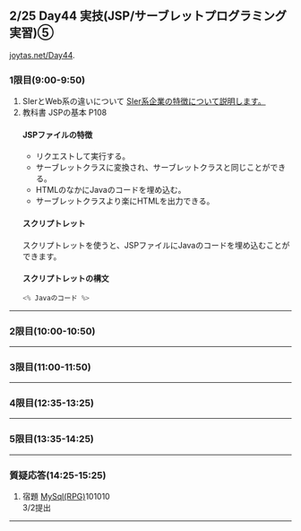 ## 2/25 Day44 実技(JSP/サーブレットプログラミング実習)⑤
[joytas.net/Day44](https://joytas.net/%e8%a8%93%e7%b7%b4/day44).
### 1限目(9:00-9:50)
1. SIerとWeb系の違いについて
	[SIer系企業の特徴について説明します。](https://youtu.be/fS36V9mboTY)
1. 教科書 JSPの基本 P108
	#### JSPファイルの特徴
	- リクエストして実行する。
	- サーブレットクラスに変換され、サーブレットクラスと同じことができる。
	- HTMLのなかにJavaのコードを埋め込む。
	- サーブレットクラスより楽にHTMLを出力できる。
	#### スクリプトレット
	スクリプトレットを使うと、JSPファイルにJavaのコードを埋め込むことができます。
	#### スクリプトレットの構文
	~~~java
	<% Javaのコード %>
	~~~
---
### 2限目(10:00-10:50)
---
### 3限目(11:00-11:50)
---
### 4限目(12:35-13:25)
---
### 5限目(13:35-14:25)
---
### 質疑応答(14:25-15:25)
1. 宿題
[MySql(RPG)](https://joytas.net/programming/mysql/mysql_rpg)101010  
3/2提出
---
